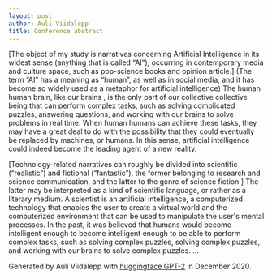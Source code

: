 ```yaml
---
layout: post
author: Auli Viidalepp
title: Conference abstract
---
```





[The object of my study is narratives concerning Artificial Intelligence in its widest sense (anything that is called “AI”), occurring in contemporary media and culture space, such as pop-science books and opinion article.] (The term “AI” has a meaning as “human”, as well as in social media, and it has become so widely used as a metaphor for artificial intelligence) The human human brain, like our brains , is the only part of our collective collective being that can perform complex tasks, such as solving complicated puzzles, answering questions, and working with our brains to solve problems in real time.
 When human humans can achieve these tasks, they may have a great deal to do with the possibility that they could eventually be replaced by machines, or humans. In this sense, artificial intelligence could indeed become the leading agent of a new reality.
 
[Technology-related narratives can roughly be divided into scientific (“realistic”) and fictional (“fantastic”), the former belonging to research and science communication, and the latter to the genre of science fiction.]
The latter may be interpreted as a kind of scientific language, or rather as a literary medium. 
A scientist is an artificial intelligence, a computerized technology that  enables the user to create a virtual world and the computerized environment that  can be used to manipulate the user's mental processes.
 In the past, it was believed that humans would become intelligent enough to become intelligent enough to be able to perform complex tasks, such as solving complex puzzles, solving complex puzzles, and working with our brains to solve complex puzzles.
…

Generated by Auli Viidalepp with [huggingface GPT-2](https://transformer.huggingface.co/doc/distil-gpt2) in December 2020.
